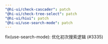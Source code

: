 ```yaml
---
"@hi-ui/check-cascader": patch
"@hi-ui/check-tree-select": patch
"@hi-ui/hiui": patch
"@hi-ui/use-search-mode": patch
---
```


fix(use-search-mode): 优化初次搜索逻辑 (#3335)
